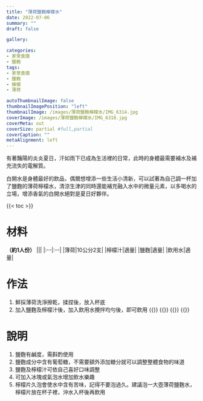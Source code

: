 ```yaml
---
title: "薄荷鹽麴檸檬水"
date: 2022-07-06
summary: ""
draft: false

gallery: 

categories:
- 家常食譜
- 鹽麴
tags:
- 家常食譜
- 鹽麴
- 檸檬
- 薄荷

autoThumbnailImage: false
thumbnailImagePosition: "left"
thumbnailImage: /images/薄荷鹽麴檸檬水/IMG_6314.jpg
coverImage: /images/薄荷鹽麴檸檬水/IMG_6318.jpg
coverMeta: out
coverSize: partial #full,partial
coverCaption: ""
metaAlignment: left
---
```

有著豔陽的炎炎夏日，汗如雨下已成為生活裡的日常，此時的身體最需要補水及補充流失的電解質。
<!--more-->
白開水是身體最好的飲品，偶爾想增添一些生活小清新，可以試著為自己調一杯加了鹽麴的薄荷檸檬水，清涼生津的同時還能補充融入水中的微量元素，以多喝水的立場，增添香氣的白開水絕對是夏日好夥伴。

{{< toc >}}

# 材料
**（約1人份）**
|||
|:--|:--|
|薄荷|10公分2支|
|檸檬汁|適量|
|鹽麴|適量|
|飲用水|適量|

# 作法
1. 鮮採薄荷洗淨擦乾，揉捏後，放入杯底
2. 加入鹽麴及檸檬汁後，加入飲用水攪拌均勻後，即可飲用
{{<image classes="clear">}}
{{<image classes="nocaption fancybox fig-50" thumbnail-width="94%" thumbnail-height="94%" src="/images/薄荷鹽麴檸檬水/IMG_6320.jpg" title="" >}}
{{<image classes="nocaption fancybox fig-50" thumbnail-width="100%" thumbnail-height="100%" src="/images/薄荷鹽麴檸檬水/IMG_6337.jpg" title="" >}}
{{<image classes="clear">}}

# 說明
1. 鹽麴有鹹度，需斟酌使用
2. 鹽麴成分中含有葡萄糖，不需要額外添加糖分就可以調整整體食物的味道
3. 鹽麴及檸檬汁可依自己喜好口味調整
4. 可加入冰塊或氣泡水增加飲水樂趣
5. 檸檬片久泡會使水中含有苦味，記得不要泡過久。建議泡一大壺薄荷鹽麴水，檸檬片放在杯子裡，沖水入杯後再飲用